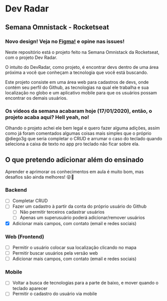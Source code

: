 # Dev Radar

## Semana Omnistack - Rocketseat

### Novo design! Veja no [Figma!][linkfigma] e opine nas issues!

Neste repositório está o projeto feito na Semana Omnistack da Rocketseat, com o projeto Dev Radar.

O intuito do DevRadar, como projeto, é encontrar devs dentro de uma área próxima a você que conheçam a tecnologia que você está buscando.

Este projeto consiste em uma área web para cadastros de devs, onde contém seu perfil do Github, as tecnologias na qual ele trabalha e sua localização no globo e um aplicativo mobile para que os usuários possam encontrar os demais usuários.

### Os vídeos da semana acabaram hoje (17/01/2020), então, o projeto acaba aqui? Hell yeah, no!

Olhando o projeto achei ele bem legal e quero fazer alguma adições, assim como já foram comentados algumas coisas mais simples que o próprio @diego3g que seria completar o CRUD e arrumar o caso do teclado quando seleciona a caixa de texto no app pro teclado não ficar sobre ela.

## O que pretendo adicionar além do ensinado

Aprender e aprimorar os conhecimentos em aula é muito bom, mas desafios são ainda melhores! :stuck_out_tongue_closed_eyes::metal:

### Backend

- [ ] Completar CRUD
- [ ] Fazer um cadastro à partir da conta do próprio usuário do Github
  - [ ] Não permitir terceiros cadastrar usuários
  - [ ] Apenas um superusuário poderá adicionar/remover usuários
- [x] Adicionar mais campos, com contato (email e redes sociais)

### Web (Frontend)

- [ ] Permitir o usuário colocar sua localização clicando no mapa
- [ ] Permitir buscar usuários pela versão web
- [ ] Adicionar mais campos, com contato (email e redes sociais)

### Mobile

- [ ] Voltar a busca de tecnologias para a parte de baixo, e mover quando o teclado aparecer
- [ ] Permitir o cadastro do usuário via mobile

[linkfigma]: https://www.figma.com/file/egY9IsDfidPqKC6LQNJk4j/Week10?node-id=0%3A1
